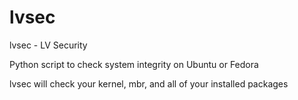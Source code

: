 # lvsec

lvsec - LV Security

Python script to check system integrity on Ubuntu or Fedora

lvsec will check your kernel, mbr, and all of your installed packages

